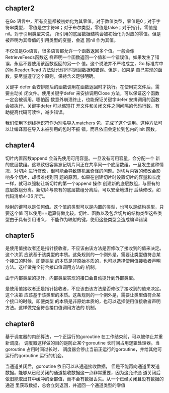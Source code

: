 ## chapter2
在Go 语言中，所有变量都被初始化为其零值。对于数值类型，零值是0；对于字符串类型，
零值是空字符串；对于布尔类型，零值是false；对于指针，零值是nil。对于引用类型来说，
所引用的底层数据结构会被初始化为对应的零值。但是被声明为其零值的引用类型的变量，会返
回nil 作为其值。

不仅仅是Go语言，很多语言都允许一个函数返回多个值。一般会像RetrieveFeeds函数这
样声明一个函数返回一个值和一个错误值。如果发生了错误，永远不要使用该函数返回的另一个
值。这个说法并不严格成立，Go 标准库中的io.Reader.Read 方法就允许同时返回数据和错误。但是，如果是
自己实现的函数，要尽量遵守这个原则，保持含义足够明确。

关键字 defer 会安排随后的函数调用在函数返回时才执行。在使用完文件后，需要主动关
闭文件。使用关键字defer 来安排调用Close 方法，可以保证这个函数一定会被调用。哪怕函
数意外崩溃终止，也能保证关键字defer 安排调用的函数会被执行。关键字defer 可以缩短打
开文件和关闭文件之间间隔的代码行数，有助提高代码可读性，减少错误。

我们使用下划线标识符作为别名导入matchers 包，完成了这个调用。这种方法可以让编译器在导入未被引用的包时不报
错，而且依旧会定位到包内的init 函数。

## chapter4
切片内置函数append 会首先使用可用容量。一旦没有可用容量，会分配一个
新的底层数组。这导致很容易忘记切片间正在共享同一个底层数组。一旦发生这种情况，对切片
进行修改，很可能会导致随机且奇怪的问题。对切片内容的修改会影响多个切片，却很难找到问
题的原因。如果在创建切片时设置切片的容量和长度一样，就可以强制让新切片的第一个append 操作
创建新的底层数组，与原有的底层数组分离。新切片与原有的底层数组分离后，可以安全地进行
后续修改，如代码清单4-36 所示。

映射的键可以是任何值。这个值的类型可以是内置的类型，也可以是结构类型，只要这个值
可以使用==运算符做比较。切片、函数以及包含切片的结构类型这些类型由于具有引用语义，
不能作为映射的键，使用这些类型会造成编译错误

## chapter5
是使用值接收者还是指针接收者，不应该由该方法是否修改了接收到的值来决定。这个决策
应该基于该类型的本质。这条规则的一个例外是，需要让类型值符合某个接口的时候，即便类型
的本质是非原始本质的，也可以选择使用值接收者声明方法。这样做完全符合接口值调用方法的
机制。

由于内部类型的提升，内部类型实现的接口会自动提升到外部类型。

是使用值接收者还是指针接收者，不应该由该方法是否修改了接收到的值来决定。这个决策
应该基于该类型的本质。这条规则的一个例外是，需要让类型值符合某个接口的时候，即便类型
的本质是非原始本质的，也可以选择使用值接收者声明方法。这样做完全符合接口值调用方法的
机制。

## chapter6
基于调度器的内部算法，一个正运行的goroutine 在工作结束前，可以被停止并重新调度。
调度器这样做的目的是防止某个goroutine 长时间占用逻辑处理器。当goroutine 占用时间过长时，
调度器会停止当前正运行的goroutine，并给其他可运行的goroutine 运行的机会。

当通道关闭后，goroutine 依旧可以从通道接收数据，
但是不能再向通道里发送数据。能够从已经关闭的通道接收数据这一点非常重要，因为这允许通
道关闭后依旧能取出其中缓冲的全部值，而不会有数据丢失。从一个已经关闭且没有数据的通道
里获取数据，总会立刻返回，并返回一个通道类型的零值
